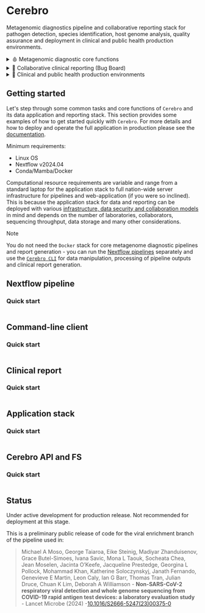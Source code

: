 # Cerebro

Metagenomic diagnostics pipeline and collaborative reporting stack for pathogen detection, species identification, host genome analysis, quality assurance and deployment in clinical and public health production environments.

<details>
<summary>🩸 Metagenomic diagnostic core functions </summary>
<br>
 
Main

- Multi-classifier taxonomic profiling, metagenome assembly and alignment in Nextflow pipelines
- Optimized pangenome host depletion and background depletion with [`Scrubby`]() and `Metabuli`/`Strobealign`
- Viral infections, pan-viral enrichment protocols and syndrome-specific subtyping panels using [`Vircov`]()
- Differential host tumor DNA diagnostics using segmental CNV detection and methylation classifiers ([`Sturgeon`]())

Support
 
- Species identification pipelines with [`GTDB`]() for prokaryotic ONT/Illumina reference level genomes
- MAG recovery from enriched culture and sample co-assembly, unclassified viral bin prediction ([`geNomad`, `RdRP`]())
- Custom database and index construction, grafted taxonomies, genome cleaning and syndromic diversity injection with [`Cipher`]()

</details>

<details>
<summary>📰 Collaborative clinical reporting (Bug Board) </summary>
<br>
 
- [Collaborative and auditable pathogen determination]() from metagenome sequencing results
- Multi-tenant Svelte application and API with secure local or web-server deployment configs
- Scalable application stack deployment with different data security and collaboration models
- Stack configuration and deployment integrated into the primary command-line interface ([Cerebro CLI]()) 
- Clinical reporting with [`Typst`]() formatted templates linked into the database of evidence from multi-classifier/databases
- Secure [`wasm` enabled report generation]() in-browser for sensitive reports, interactive data visualizations
- Auditable team member comments and results discussion for expert panel reviews of data ([online "Bug Board"]())

</details>

<details>
<summary>🏥 Clinical and public health production environments </summary>
<br>
 
- Simulations using in silico syndromic reference panels for ONT/Illumina signal-level and read-level data with [`Cipher`]()
- Evaluation of simulation and patient datasets for continous integration of quality assurance with [`Cipher`]() and [`Cerebro`]()
- Background/sample site/kitome contamination issues in general clinical or public health environments via the Cerebro API
- Distributed sequence and analysis storage, file system and data retention policies, cloud storage etc. through [`SeaweedFS`]() integration
- [Standard operating procedures]() for continous operation of `Cerebro` as a service for clinical diagnostic reporting
- Experimental protocols for reference labs for optimisation of the [UMI-adapter DNA/RNA protocol]() for low abundance clinical sample types

</details>

## Getting started

Let's step through some common tasks and core functions of `Cerebro` and its data application and reporting stack. This section provides some examples of how to get started quickly with `Cerebro`. For more details and how to deploy and operate the full application in production please see the [documentation](). 

Minimum requirements:

* Linux OS
* Nextflow v2024.04
* Conda/Mamba/Docker

Computational resource requirements are variable and range from a standard laptop for the application stack to full nation-wide server infrastructure for pipelines and web-application (if you were so inclined). This is because the application stack for data and reporting can be deployed with various [infrastructure, data security and collaboration models]() in mind and depends on the number of laboratories, collaborators, sequencing throughput, data storage and many other considerations.

> [!NOTE]
You do not need the `Docker` stack for core metagenome diagnostic pipelines and report generation - you can run the [Nextflow pipelines]() separately and use the [`Cerebro CLI`](#command-line-client) for data manipulation, processing of pipeline outputs and clinical report generation.

## Nextflow pipeline 

### Quick start

```

```

## Command-line client

### Quick start

```

```


## Clinical report

### Quick start

```

```


## Application stack

### Quick start

```

```


## Cerebro API and FS

### Quick start

```

```

## Status

Under active development for production release. Not recommended for deployment at this stage. 

This is a preliminary public release of code for the viral enrichment branch of the pipeline used in:

> Michael A Moso, George Taiaroa, Eike Steinig, Madiyar Zhanduisenov, Grace Butel-Simoes, Ivana Savic, Mona L Taouk, Socheata Chea, Jean Moselen, Jacinta O’Keefe, Jacqueline Prestedge, Georgina L Pollock, Mohammad Khan, Katherine Soloczynskyj, Janath Fernando, Genevieve E Martin, Leon Caly, Ian G Barr, Thomas Tran, Julian Druce, Chuan K Lim, Deborah A Williamson - **Non-SARS-CoV-2 respiratory viral detection and whole genome sequencing from COVID-19 rapid antigen test devices: a laboratory evaluation study** - Lancet Microbe (2024) -[10.1016/S2666-5247(23)00375-0](https://doi.org/10.1016/S2666-5247(23)00375-0)


